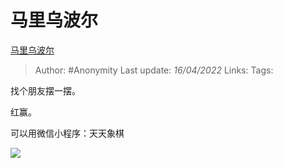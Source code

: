 # 马里乌波尔
[马里乌波尔](https://zhuanlan.zhihu.com/p/496185451)

> Author: #Anonymity
> Last update: *16/04/2022*
> Links:
> Tags:

找个朋友摆一摆。

红赢。

可以用微信小程序：天天象棋

![](https://pic3.zhimg.com/v2-c3731047a38367a25b6b02f586c63d9a_b.jpg)

